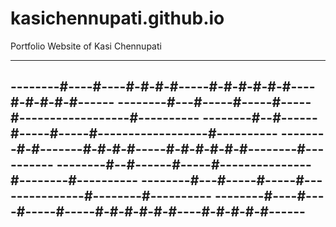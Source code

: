 # kasichennupati.github.io
Portfolio Website of Kasi Chennupati



------------------------------------------------------------
--------#----#----#-#-#-#-----#-#-#-#-#-#----#-#-#-#-#------
--------#---#-----#-----#-----#------------------#----------
--------#--#------#-----#-----#------------------#----------
--------#-#-------#-#-#-#-----#-#-#-#-#-#--------#----------
--------#--#------#-----#---------------#--------#----------
--------#---#-----#-----#---------------#--------#----------
--------#----#----#-----#-----#-#-#-#-#-#----#-#-#-#-#------
------------------------------------------------------------
